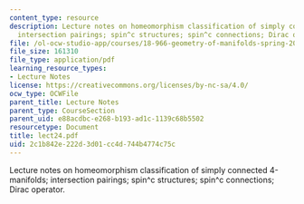 ```yaml
---
content_type: resource
description: Lecture notes on homeomorphism classification of simply connected 4-manifolds;
  intersection pairings; spin^c structures; spin^c connections; Dirac operator.
file: /ol-ocw-studio-app/courses/18-966-geometry-of-manifolds-spring-2007/2c1b842e222d3d01cc4d744b4774c75c_lect24.pdf
file_size: 161310
file_type: application/pdf
learning_resource_types:
- Lecture Notes
license: https://creativecommons.org/licenses/by-nc-sa/4.0/
ocw_type: OCWFile
parent_title: Lecture Notes
parent_type: CourseSection
parent_uid: e88acdbc-e268-b193-ad1c-1139c68b5502
resourcetype: Document
title: lect24.pdf
uid: 2c1b842e-222d-3d01-cc4d-744b4774c75c
---
```

Lecture notes on homeomorphism classification of simply connected 4-manifolds; intersection pairings; spin^c structures; spin^c connections; Dirac operator.